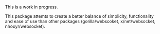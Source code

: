 This is a work in progress.

This package attemts to create a better balance of simplicity, functionality
and ease of use than other packages (gorilla/webscoket, x/net/websocket, 
nhooyr/websocket).
